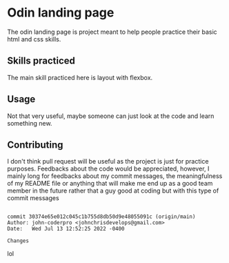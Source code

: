 # Odin landing page

The odin landing page is project meant to help people practice their basic html and css skills.

## Skills practiced

The main skill practiced here is layout with flexbox.

## Usage

Not that very useful, maybe someone can just look at the code and learn something new.

## Contributing
I don't think pull request will be useful as the project is just for practice purposes. Feedbacks about the code would be appreciated, however, I mainly long for feedbacks about my commit messages, the meaningfulness of my README file or anything that will make me end up as a good team member in the future rather that a guy good at coding but with this type of commit messages

```git

commit 30374e65e012c045c1b755d8db50d9e48055091c (origin/main)
Author: john-coderpro <johnchrisdevelops@gmail.com>
Date:   Wed Jul 13 12:52:25 2022 -0400

Changes

``` 
lol